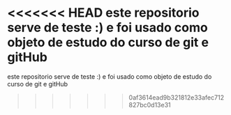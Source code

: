<<<<<<< HEAD
este repositorio serve de teste :) e foi usado como objeto de estudo do curso de git e gitHub
=======
este repositorio serve de teste :)
e foi usado como objeto de estudo do curso de git e gitHub

>>>>>>> 0af3614ead9b321812e33afec712827bc0d13e31
